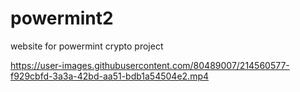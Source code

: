 # powermint2
website for powermint crypto project

https://user-images.githubusercontent.com/80489007/214560577-f929cbfd-3a3a-42bd-aa51-bdb1a54504e2.mp4

